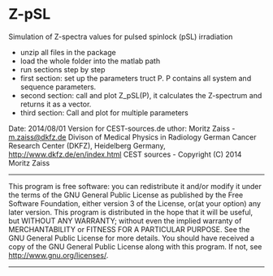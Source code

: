 Z-pSL
=====

Simulation of Z-spectra values for pulsed spinlock (pSL) irradiation

- unzip all files in the package
- load the whole folder into the matlab path
- run sections step by step
- first section: set up the parameters truct P. P contains all system and sequence parameters.
- second section: call and plot Z_pSL(P), it calculates the Z-spectrum and returns it as a vector.
- third section: Call and plot for multiple parameters


Date: 2014/08/01 
Version for CEST-sources.de
uthor: Moritz Zaiss  - m.zaiss@dkfz.de
Divison of Medical Physics in Radiology
German Cancer Research Center (DKFZ), Heidelberg Germany, http://www.dkfz.de/en/index.html
 CEST sources - Copyright (C) 2014  Moritz Zaiss
**********************************
This program is free software: you can redistribute it and/or modify it under the terms of the GNU General Public License as published by
the Free Software Foundation, either version 3 of the License, or(at your option) any later version.
This program is distributed in the hope that it will be useful, but WITHOUT ANY WARRANTY; without even the implied warranty of
 MERCHANTABILITY or FITNESS FOR A PARTICULAR PURPOSE.  See the GNU General Public License for more details.
 You should have received a copy of the GNU General Public License along with this program.  If not, see <http://www.gnu.org/licenses/>.
 **********************************
